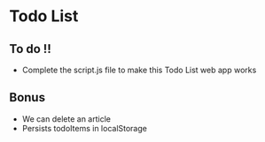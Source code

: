 # Todo List

## To do !!

- Complete the script.js file to make this Todo List web app works

## Bonus

- We can delete an article 
- Persists todoItems in localStorage
